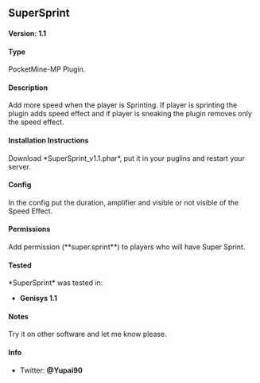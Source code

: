 <h2>SuperSprint</h2>

<h4>Version: 1.1</h4>

<h4>Type</h4>
PocketMine-MP Plugin.

<h4>Description</h4>
Add more speed when the player is Sprinting. If player is sprinting the plugin adds speed effect and if player is sneaking the plugin removes only the speed effect.

<h4>Installation Instructions</h4>
Download *SuperSprint_v1.1.phar*, put it in your puglins and restart your server.

<h4>Config</h4>
In the config put the duration, amplifier and visible or not visible of the Speed Effect.

<h4>Permissions</h4>
Add permission (**super.sprint**) to players who will have Super Sprint.

<h4>Tested</h4>
*SuperSprint* was tested in:

* **Genisys 1.1**

<h4>Notes</h4>
Try it on other software and let me know please.

<h4>Info</h4>

* Twitter: **@Yupai90**

